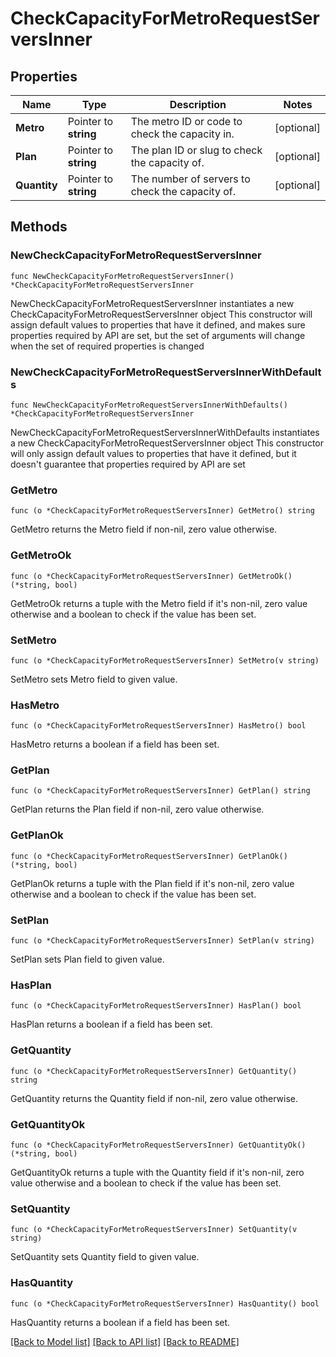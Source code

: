 # CheckCapacityForMetroRequestServersInner

## Properties

Name | Type | Description | Notes
------------ | ------------- | ------------- | -------------
**Metro** | Pointer to **string** | The metro ID or code to check the capacity in. | [optional] 
**Plan** | Pointer to **string** | The plan ID or slug to check the capacity of. | [optional] 
**Quantity** | Pointer to **string** | The number of servers to check the capacity of. | [optional] 

## Methods

### NewCheckCapacityForMetroRequestServersInner

`func NewCheckCapacityForMetroRequestServersInner() *CheckCapacityForMetroRequestServersInner`

NewCheckCapacityForMetroRequestServersInner instantiates a new CheckCapacityForMetroRequestServersInner object
This constructor will assign default values to properties that have it defined,
and makes sure properties required by API are set, but the set of arguments
will change when the set of required properties is changed

### NewCheckCapacityForMetroRequestServersInnerWithDefaults

`func NewCheckCapacityForMetroRequestServersInnerWithDefaults() *CheckCapacityForMetroRequestServersInner`

NewCheckCapacityForMetroRequestServersInnerWithDefaults instantiates a new CheckCapacityForMetroRequestServersInner object
This constructor will only assign default values to properties that have it defined,
but it doesn't guarantee that properties required by API are set

### GetMetro

`func (o *CheckCapacityForMetroRequestServersInner) GetMetro() string`

GetMetro returns the Metro field if non-nil, zero value otherwise.

### GetMetroOk

`func (o *CheckCapacityForMetroRequestServersInner) GetMetroOk() (*string, bool)`

GetMetroOk returns a tuple with the Metro field if it's non-nil, zero value otherwise
and a boolean to check if the value has been set.

### SetMetro

`func (o *CheckCapacityForMetroRequestServersInner) SetMetro(v string)`

SetMetro sets Metro field to given value.

### HasMetro

`func (o *CheckCapacityForMetroRequestServersInner) HasMetro() bool`

HasMetro returns a boolean if a field has been set.

### GetPlan

`func (o *CheckCapacityForMetroRequestServersInner) GetPlan() string`

GetPlan returns the Plan field if non-nil, zero value otherwise.

### GetPlanOk

`func (o *CheckCapacityForMetroRequestServersInner) GetPlanOk() (*string, bool)`

GetPlanOk returns a tuple with the Plan field if it's non-nil, zero value otherwise
and a boolean to check if the value has been set.

### SetPlan

`func (o *CheckCapacityForMetroRequestServersInner) SetPlan(v string)`

SetPlan sets Plan field to given value.

### HasPlan

`func (o *CheckCapacityForMetroRequestServersInner) HasPlan() bool`

HasPlan returns a boolean if a field has been set.

### GetQuantity

`func (o *CheckCapacityForMetroRequestServersInner) GetQuantity() string`

GetQuantity returns the Quantity field if non-nil, zero value otherwise.

### GetQuantityOk

`func (o *CheckCapacityForMetroRequestServersInner) GetQuantityOk() (*string, bool)`

GetQuantityOk returns a tuple with the Quantity field if it's non-nil, zero value otherwise
and a boolean to check if the value has been set.

### SetQuantity

`func (o *CheckCapacityForMetroRequestServersInner) SetQuantity(v string)`

SetQuantity sets Quantity field to given value.

### HasQuantity

`func (o *CheckCapacityForMetroRequestServersInner) HasQuantity() bool`

HasQuantity returns a boolean if a field has been set.


[[Back to Model list]](../README.md#documentation-for-models) [[Back to API list]](../README.md#documentation-for-api-endpoints) [[Back to README]](../README.md)


